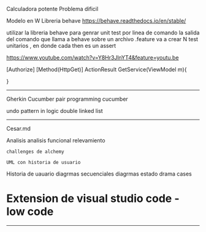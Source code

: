 Calculadora potente
Problema dificil


Modelo en W
Libreria behave
https://behave.readthedocs.io/en/stable/

utilizar la libreria behave para genrar unit test
por linea de comando 
la salida del comando que llama a behave sobre un archivo .feature va a crear N test unitarios , en donde cada then es un
assert

https://www.youtube.com/watch?v=Y8Hr3JlnYT4&feature=youtu.be


[Authorize]
[Method(HttpGet)]
ActionResult GetService(ViewModel m){
    
}


-----
Gherkin
Cucumber
pair programming cucumber

undo pattern in logic
double linked list

----

Cesar.md

Analisis 
    analisis funcional
    relevamiento

    challenges de alchemy

    UML con historia de usuario

Historia de uauario
diagrmas secuenciales
diagrmas estado
drama cases

# Extension de visual studio code - low code

----
